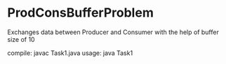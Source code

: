 # ProdConsBufferProblem
Exchanges data between Producer and Consumer with the help of buffer size of 10


compile: javac Task1.java
usage: java Task1
